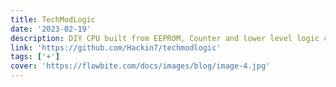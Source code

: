 ```yaml
---
title: TechModLogic
date: '2023-02-19'
description: DIY CPU built from EEPROM, Counter and lower level logic chips
link: 'https://github.com/Hackin7/techmodlogic'
tags: ['+']
cover: 'https://flowbite.com/docs/images/blog/image-4.jpg'
---
```



